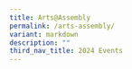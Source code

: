 ```yaml
---
title: Arts@Assembly
permalink: /arts-assembly/
variant: markdown
description: ""
third_nav_title: 2024 Events
---
```


